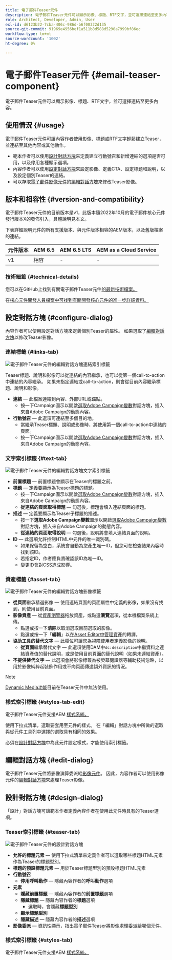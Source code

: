 ```yaml
---
title: 電子郵件Teaser元件
description: 電子郵件Teaser元件可以顯示影像、標題、RTF文字，並可選擇連結至更多內容。
role: Architect, Developer, Admin, User
exl-id: d6123b22-7cba-406c-986d-b6f00322d135
source-git-commit: 91969e4956bef1a511b8d588d5290a7999bf86ec
workflow-type: tm+mt
source-wordcount: '1002'
ht-degree: 0%

---
```



# 電子郵件Teaser元件 {#email-teaser-component}

電子郵件Teaser元件可以顯示影像、標題、RTF文字，並可選擇連結至更多內容。

## 使用情況 {#usage}

電子郵件Teaser元件可讓內容作者使用影像、標題或RTF文字輕鬆建立Teaser，並連結至其他內容或其他動作。

* 範本作者可以使用[設計對話方塊](#design-dialog)來定義建立行動號召和新增連結的選項是否可用，以及停用各種顯示選項。
* 內容作者可以使用[設定對話方塊](#configure-dialog)來設定影像、定義CTA、設定標題和說明，以及設定個別Teaser的連結。
* 可以存取[電子郵件影像元件](image.md)的[編輯對話方塊](image.md#edit-dialog)來修改Teaser影像。

## 版本和相容性 {#version-and-compatibility}

電子郵件Teaser元件的目前版本是v1，此版本隨2022年10月的電子郵件核心元件發行版本X的發佈引入，具體說明見本文。

下表詳細說明元件的所有支援版本、與元件版本相容的AEM版本，以及舊版檔案的連結。

| 元件版本 | AEM 6.5 | AEM 6.5 LTS | AEM as a Cloud Service  |
|---|---|---|---|
| v1 | 相容 | - | - |

### 技術細節 {#technical-details}

您可以在GitHub上找到有關電子郵件Teaser元件[的最新技術檔案。](https://adobe.com/go/aem_cmp_tech_email_teaser_v1)

在[核心元件開發人員檔案中可找到有關開發核心元件的進一步詳細資料。](/help/developing/overview.md)

## 設定對話方塊 {#configure-dialog}

內容作者可以使用設定對話方塊來定義個別Teaser的屬性。 如果選取了[編輯對話方塊](#edit-dialog)以修改Teaser影像。

### 連結標籤 {#links-tab}

![電子郵件Teaser元件的編輯對話方塊連結索引標籤](/help/email/assets/email-teaser-edit-links.png)

Teaser標題、說明和影像可以從連結的內容繼承，也可以從第一個call-to-action中連結的內容繼承。 如果未指定連結或call-to-action，則會從目前內容繼承標題、說明和影像。

* **連結** — 此檔案連結到內容、外部URL或錨點。
   * 按一下Campaign圖示以開啟[選取Adobe Campaign變數](/help/email/campaign-variables.md)對話方塊，插入來自Adobe Campaign的動態內容。
* **行動號召** — 此選項可連結至多個目的地。
   * 當繼承Teaser標題、說明或影像時，將使用第一個call-to-action中連結的頁面。
   * 按一下Campaign圖示以開啟[選取Adobe Campaign變數](/help/email/campaign-variables.md)對話方塊，插入來自Adobe Campaign的動態內容。

### 文字索引標籤 {#text-tab}

![電子郵件Teaser元件的編輯對話方塊文字索引標籤](/help/email/assets/email-teaser-edit-text.png)

* **前置標題** — 前置標題會顯示在Teaser的標題之前。
* **標題** — 定義要顯示為Teaser標題的標題。
   * 按一下Campaign圖示以開啟[選取Adobe Campaign變數](/help/email/campaign-variables.md)對話方塊，插入來自Adobe Campaign的動態內容。
   * **從連結的頁面取得標題** — 勾選後，標題會填入連結頁面的標題。
* **描述** — 定義要顯示為Teaser子標題的描述。
   * 按一下&#x200B;**選取Adobe Campaign變數**&#x200B;圖示以開啟[選取Adobe Campaign變數](/help/email/campaign-variables.md)對話方塊，插入來自Adobe Campaign的動態內容。
   * **從連結的頁面取得說明** — 勾選後，說明將會填入連結頁面的說明。
* **ID** — 此選項允許控制HTML中元件的唯一識別碼。
   * 如果保留為空白，系統會自動為您產生唯一ID，但您可在檢查結果內容時找到該ID。
   * 若指定ID，作者應負責確認該ID為唯一ID。
   * 變更ID會對CSS造成影響。

### 資產標籤 {#asset-tab}

![電子郵件Teaser元件的編輯對話方塊影像標籤](/help/email/assets/email-teaser-edit-image.png)

* **從頁面**&#x200B;繼承精選影像 — 使用連結頁面的頁面屬性中定義的影像，如果沒有找到，則使用目前頁面。
* **影像資產** — 從[資產瀏覽器](https://experienceleague.adobe.com/docs/experience-manager-cloud-service/sites/authoring/fundamentals/environment-tools.html)拖放資產，或點選&#x200B;**瀏覽**&#x200B;選項，從本機檔案系統上傳。
   * 點選或按一下&#x200B;**清除**&#x200B;以取消選取目前選取的影像。
   * 點選或按一下「**編輯**」以[在Asset Editor中管理資產](https://experienceleague.adobe.com/docs/experience-manager-cloud-service/assets/manage/manage-digital-assets.html)的轉譯。
* **協助工具的替代文字** — 此欄位可讓您為視障使用者定義影像的說明。
   * **從頁面**&#x200B;繼承替代文字 — 此選項使用DAM中`dc:description`中繼資料之連結資產值的替代說明，或是使用目前頁面的替代說明（如果未連結資產）。
* **不提供替代文字** — 此選項會將影像標籤為被熒幕閱讀器等輔助技術忽略，以用於影像純粹起裝飾作用或不向頁面傳達額外資訊的情況。

>[!NOTE]
>
>[Dynamic Media功能](image.md#dynamic-media)目前在Teaser元件中無法使用。

### 樣式索引標籤 {#styles-tab-edit}

電子郵件Teaser元件支援AEM [樣式系統。](/help/get-started/authoring.md#component-styling)

使用下拉式清單，選取要套用至元件的樣式。 在「編輯」對話方塊中所做的選取與從元件工具列中選擇的選取具有相同的效果。

必須在[設計對話方塊](#design-dialog)中為此元件設定樣式，才能使用索引標籤。

## 編輯對話方塊 {#edit-dialog}

電子郵件Teaser元件將影像演算委派給[影像元件](image.md)。 因此，內容作者可以使用影像元件的[編輯對話方塊](image.md#edit-dialog)來處理Teaser影像。

## 設計對話方塊 {#design-dialog}

「設計」對話方塊可讓範本作者定義內容作者在使用此元件時具有的Teaser選項。

### Teaser索引標籤 {#teaser-tab}

![電子郵件Teaser元件的設計對話方塊](/help/email/assets/email-teaser-design.png)

* **允許的標題元素** — 使用下拉式清單來定義作者可以選取哪些標題HTML元素作為Teaser的標題型別。
* **標題的預設標題元素** — 用於Teaser標題型別的預設標題HTML元素
* **行動號召**
   * **停用呼叫動作** — 隱藏內容作者的&#x200B;**呼叫動作**&#x200B;選項
* **元素**
   * **隱藏前置標題** — 隱藏內容作者的&#x200B;**前置標題**&#x200B;選項
   * **隱藏標題** — 隱藏內容作者的&#x200B;**標題**&#x200B;選項
      * 選取時，會隱藏&#x200B;**標題型別**
   * **顯示標題型別**
   * **隱藏描述** — 隱藏內容作者的&#x200B;**描述**&#x200B;選項
* **影像委派** — 資訊性顯示，指出電子郵件Teaser將影像處理委派給哪個元件。

### 樣式索引標籤 {#styles-tab}

電子郵件Teaser元件支援AEM [樣式系統。](/help/get-started/authoring.md#component-styling)

